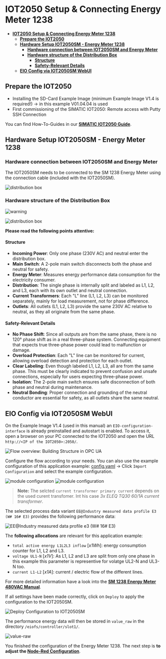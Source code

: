 # **IOT2050 Setup & Connecting Energy Meter 1238**

- [**IOT2050 Setup \& Connecting Energy Meter 1238**](#iot2050-setup--connecting-energy-meter-1238)
  - [**Prepare the IOT2050**](#prepare-the-iot2050)
  - [**Hardware Setup IOT2050SM - Energy Meter 1238**](#hardware-setup-iot2050sm---energy-meter-1238)
    - [**Hardware connection between IOT2050SM and Energy Meter**](#hardware-connection-between-iot2050sm-and-energy-meter)
    - [**Hardware structure of the Distribution Box**](#hardware-structure-of-the-distribution-box)
      - [**Structure**](#structure)
      - [**Safety-Relevant Details**](#safety-relevant-details)
  - [**EIO Config via IOT2050SM WebUI**](#eio-config-via-iot2050sm-webui)

## **Prepare the IOT2050**

- Installing the SD-Card Example Image (minimum Example Image V1.4 is required!) -> in this example V01.04.04 is used
- First commissioning of the SIMATIC IOT2050: Remote access with Putty SSH Connection

You can find How-To-Guides in our **[SIMATIC IOT2050 Guide](https://sieportal.siemens.com/en-ww/support/forum/posts/IOT2050-Forum-Topics-Overview/332396)**.

## **Hardware Setup IOT2050SM - Energy Meter 1238**

### **Hardware connection between IOT2050SM and Energy Meter**

The IOT2050SM needs to be connected to the SM 1238 Energy Meter using the connection cable (included with the IOT2050SM).

![distribution box](graphics/2-connected-IOT2050SM.png)

### **Hardware structure of the Distribution Box**

![warning](graphics/0-voltage-warning.png)

![distribution box](graphics/2-distributionbox.png)

**Please read the following points attentive:**

#### **Structure**

- **Incoming Power**: Only one phase (230V AC) and neutral enter the distribution box.
- **Main Switch**: A 2-pole main switch disconnects both the phase and neutral for safety.
- **Energy Meter**: Measures energy performance data consumption for the electricity consumer.
- **Distribution**: The single phase is internally split and labeled as L1, L2, and L3, each with its own outlet and neutral connection.
- **Current Transformers**: Each "L" line (L1, L2, L3) can be monitored separately, mainly for load measurement, not for phase difference.
- **Outlets**: All outlets (L1, L2, L3) provide the same 230V AC relative to neutral, as they all originate from the same phase.

#### **Safety-Relevant Details**

- **No Phase Shift**: Since all outputs are from the same phase, there is no 120° phase shift as in a real three-phase system. Connecting equipment that expects true three-phase power could lead to malfunction or damage.
- **Overload Protection**: Each "L" line can be monitored for current, allowing overload detection and protection for each outlet.
- **Clear Labeling**: Even though labeled L1, L2, L3, all are from the same phase. This must be clearly indicated to prevent confusion and unsafe connections, especially for users expecting three-phase power.
- **Isolation**: The 2-pole main switch ensures safe disconnection of both phase and neutral during maintenance.
- **Neutral Bonding**: Proper connection and grounding of the neutral conductor are essential for safety, as all outlets share the same neutral.

## **EIO Config via IOT2050SM WebUI**

On the Example Image V1.4 (used in this manual) an `EIO-configuration-interface` is already preinstalled and autostart is enabled. To access it, open a browser on your PC connected to the IOT2050 and open the URL `http://<IP of the IOT2050>:2050/`.

![Flow overview: Building Structure in OPC UA](graphics/2-access-eio-webui.png)

Configure the flow according to your needs. You can also use the example configuration of this application example: [config.yaml](../src/config.yaml) -> Click ``Import Configuration`` and select the example configuration.

![module configuration](graphics/2-module-configuration.png)
![module configuration](graphics/2-module-configuration-2.png)

> **Note:** The selcted ``current transformer primary current`` depends on the used curent transfomer. Int his case *3x ELEQ TQ30 60/1A current transformer*.

The selected process data variant ``EE@Industry measured data profile E3 (W# 16# E3)`` provides the following performance data:

![EE@Industry measured data profile e3 (W# 16# E3)](graphics/2-measurement-data-profile.png)

The **following allocations** are relevant for this application example:

- ``total active energy L1L2L3 inflow`` [*x1Wh*]: energy consumption counter for L1, L2 and L3.
- ``voltage UL1-N`` [*x1V*]: As L1, L2 and L3 are split from only one phase in this example this parameter is representive for volatge UL2-N and UL3-N too.
- ``current L1-L2`` [*x1A*]: current / electric flow of the different lines.

For more detailed information have a look into the **[SM 1238 Energy Meter 480VAC Manual](https://cache.industry.siemens.com/dl/files/435/109483435/att_886111/v1/sm1238_energy_meter_480vac_manual_en-US_en-US.pdf)**.

If all settings have been made correctly, click on ``Deploy`` to apply the configuration to the IOT2050SM.

![Deploy Configuration to IOT2050SM](graphics/2-deploy-config.png)

The performance energy data will then be stored in ``value_raw`` in the directory ``/eiofs/controller/slot1/``.

![value-raw](graphics/2-value-raw.png)

You finished the configuration of the Energy Meter 1238. The next step is **to adjust the [Node-Red Configuration](/docs/README_DataManagementNodeRed.md)**.
